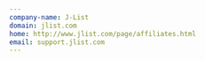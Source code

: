 ```yaml
---
company-name: J-List
domain: jlist.com
home: http://www.jlist.com/page/affiliates.html
email: support.jlist.com
---
```




